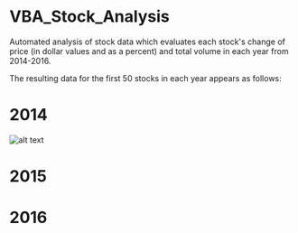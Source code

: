 # VBA_Stock_Analysis
Automated analysis of stock data which evaluates each stock's change of price (in dollar values and as a percent) and total volume in each year from 2014-2016.

The resulting data for the first 50 stocks in each year appears as follows:

# 2014
![alt text](https://github.com/IIVIIIII/VBA_Stock_Analysis/blob/main/photos_of_results/VBA_Stock_Analysis(2014).jpg?raw=true)


# 2015


# 2016